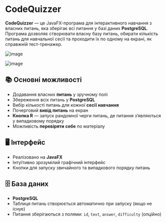 # CodeQuizzer

**CodeQuizzer** — це JavaFX-програма для інтерактивного навчання з власних питань, яка зберігає всі питання у базі даних **PostgreSQL**. Програма дозволяє створювати власну базу питань, обирати кількість питань для навчальної сесії та проходити їх по одному на екрані, як справжній тест-тренажер.

![image](https://github.com/user-attachments/assets/2c0b92d1-2234-4e14-ab43-9e8e4f230b6c)

![image](https://github.com/user-attachments/assets/a16ea724-cbeb-40f0-b652-78d12d3f5d1b)

## 📚 Основні можливості

- Додавання власних **питань** у зручному полі
- Збереження всіх питань у **PostgreSQL**
- Вибір кількості питань для кожної **сесії навчання**
- Почерговий **вивід питань** на екран
- **Кнопка R** — запуск рандомної черги питань, де питання з’являються у випадковому порядку
- Можливість **перевіряти себе** по матеріалу

## 🖥️ Інтерфейс

- Реалізовано на **JavaFX**
- Інтуїтивно зрозумілий графічний інтерфейс
- Кнопки для запуску звичайного та випадкового порядку питань

## 🗄️ База даних

- **PostgreSQL**
- Таблиця питань створюється автоматично при запуску (якщо не існує)
- Питання зберігаються з полями: `id`, `text`, `answer`, `difficulty` (опційно)


